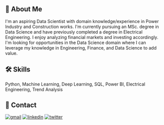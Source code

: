 
## 🚀 About Me
I'm an aspiring Data Scientist with domain knowledge/experience in Power Industry and Construction works. I'm currently pursuing an MSc. degree in Data Science and have previously completed a degree in Electrical Engineering. I enjoy analyzing financial markets and investing accordingly. I'm looking for opportunities in the Data Science domain where I can leverage my knowledge in Engineering, Finance, and Data Science to add value.


## 🛠 Skills
Python, Machine Learning, Deep Learning, SQL, Power BI, Electrical Engineering, Trend Analysis


## 🔗 Contact
[![gmail](https://img.shields.io/badge/Gmail-D14836?style=for-the-badge&logo=gmail&logoColor=white)](<mailto:tahazafar96@gmail.com>) [![linkedin](https://img.shields.io/badge/linkedin-0A66C2?style=for-the-badge&logo=linkedin&logoColor=white)](https://www.linkedin.com/in/tahazafar96/) [![twitter](https://img.shields.io/badge/twitter-1DA1F2?style=for-the-badge&logo=twitter&logoColor=white)](https://twitter.com/tahazafar) 

